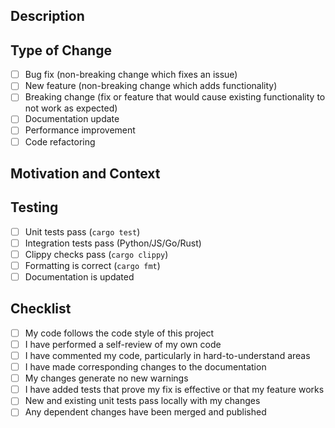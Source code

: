 ## Description

<!-- Describe your changes in detail -->

## Type of Change

<!-- Mark the relevant option with an "x" -->

- [ ] Bug fix (non-breaking change which fixes an issue)
- [ ] New feature (non-breaking change which adds functionality)
- [ ] Breaking change (fix or feature that would cause existing functionality to not work as expected)
- [ ] Documentation update
- [ ] Performance improvement
- [ ] Code refactoring

## Motivation and Context

<!-- Why is this change required? What problem does it solve? -->
<!-- If it fixes an open issue, please link to the issue here -->

## Testing

<!-- Describe the tests you ran to verify your changes -->
<!-- Provide instructions so reviewers can reproduce -->

- [ ] Unit tests pass (`cargo test`)
- [ ] Integration tests pass (Python/JS/Go/Rust)
- [ ] Clippy checks pass (`cargo clippy`)
- [ ] Formatting is correct (`cargo fmt`)
- [ ] Documentation is updated

## Checklist

- [ ] My code follows the code style of this project
- [ ] I have performed a self-review of my own code
- [ ] I have commented my code, particularly in hard-to-understand areas
- [ ] I have made corresponding changes to the documentation
- [ ] My changes generate no new warnings
- [ ] I have added tests that prove my fix is effective or that my feature works
- [ ] New and existing unit tests pass locally with my changes
- [ ] Any dependent changes have been merged and published
